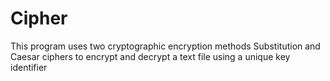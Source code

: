 # Cipher
This program uses two cryptographic encryption methods Substitution and Caesar ciphers to encrypt and decrypt a text file using a unique key identifier 



